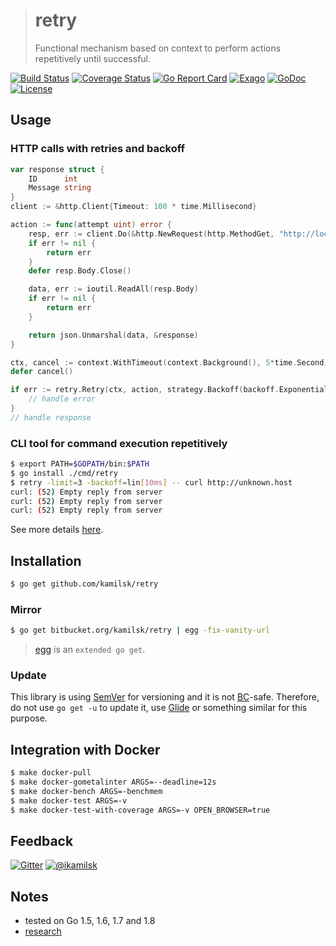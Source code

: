 > # retry
>
> Functional mechanism based on context to perform actions repetitively until successful.

[![Build Status](https://travis-ci.org/kamilsk/retry.svg?branch=master)](https://travis-ci.org/kamilsk/retry)
[![Coverage Status](https://coveralls.io/repos/github/kamilsk/retry/badge.svg)](https://coveralls.io/github/kamilsk/retry)
[![Go Report Card](https://goreportcard.com/badge/github.com/kamilsk/retry)](https://goreportcard.com/report/github.com/kamilsk/retry)
[![Exago](https://api.exago.io/badge/rank/github.com/kamilsk/retry)](https://exago.io/project/github.com/kamilsk/retry)
[![GoDoc](https://godoc.org/github.com/kamilsk/retry?status.svg)](https://godoc.org/github.com/kamilsk/retry)
[![License](https://img.shields.io/github/license/mashape/apistatus.svg?maxAge=2592000)](LICENSE)

## Usage

### HTTP calls with retries and backoff

```go
var response struct {
    ID      int
    Message string
}
client := &http.Client{Timeout: 100 * time.Millisecond}

action := func(attempt uint) error {
    resp, err := client.Do(&http.NewRequest(http.MethodGet, "http://localhost:8080", nil))
    if err != nil {
        return err
    }
    defer resp.Body.Close()

    data, err := ioutil.ReadAll(resp.Body)
    if err != nil {
        return err
    }

    return json.Unmarshal(data, &response)
}

ctx, cancel := context.WithTimeout(context.Background(), 5*time.Second)
defer cancel()

if err := retry.Retry(ctx, action, strategy.Backoff(backoff.Exponential(100*time.Millisecond, math.Pi))); err != nil {
    // handle error
}
// handle response
```

### CLI tool for command execution repetitively

```bash
$ export PATH=$GOPATH/bin:$PATH
$ go install ./cmd/retry
$ retry -limit=3 -backoff=lin[10ms] -- curl http://unknown.host
curl: (52) Empty reply from server
curl: (52) Empty reply from server
curl: (52) Empty reply from server
```

See more details [here](cmd).

## Installation

```bash
$ go get github.com/kamilsk/retry
```

### Mirror

```bash
$ go get bitbucket.org/kamilsk/retry | egg -fix-vanity-url
```

> [egg](https://github.com/kamilsk/egg) is an `extended go get`.

### Update

This library is using [SemVer](http://semver.org) for versioning and it is not [BC](https://en.wikipedia.org/wiki/Backward_compatibility)-safe.
Therefore, do not use `go get -u` to update it, use [Glide](https://glide.sh) or something similar for this purpose.

## Integration with Docker

```bash
$ make docker-pull
$ make docker-gometalinter ARGS=--deadline=12s
$ make docker-bench ARGS=-benchmem
$ make docker-test ARGS=-v
$ make docker-test-with-coverage ARGS=-v OPEN_BROWSER=true
```

## Feedback

[![Gitter](https://badges.gitter.im/Join%20Chat.svg)](https://gitter.im/kamilsk/retry)
[![@ikamilsk](https://img.shields.io/badge/author-%40ikamilsk-blue.svg)](https://twitter.com/ikamilsk)

## Notes

- tested on Go 1.5, 1.6, 1.7 and 1.8
- [research](RESEARCH.md)
